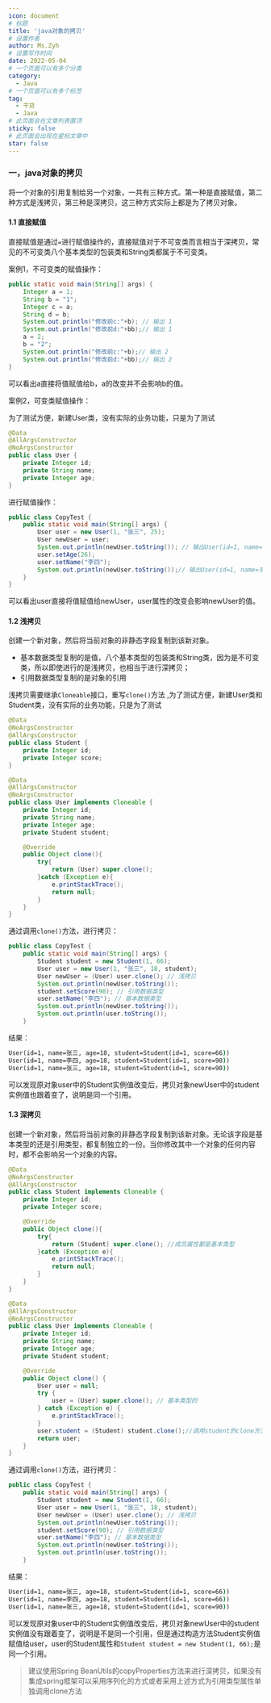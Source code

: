 ```yaml
---
icon: document
# 标题
title: 'java对象的拷贝'
# 设置作者
author: Ms.Zyh
# 设置写作时间
date: 2022-05-04
# 一个页面可以有多个分类
category:
  - Java
# 一个页面可以有多个标签
tag:
  - 干货
  - Java
# 此页面会在文章列表置顶
sticky: false
# 此页面会出现在星标文章中
star: false
---
```


### 一，java对象的拷贝 

​	将一个对象的引用复制给另一个对象，一共有三种方式。第一种是直接赋值，第二种方式是浅拷贝，第三种是深拷贝，这三种方式实际上都是为了拷贝对象。

#### 1.1 直接赋值

​	直接赋值是通过`=`进行赋值操作的，直接赋值对于不可变类而言相当于深拷贝，常见的不可变类八个基本类型的包装类和String类都属于不可变类。

案例1，不可变类的赋值操作：

```java
public static void main(String[] args) {
    Integer a = 1;
    String b = "1";
    Integer c = a;
    String d = b;
    System.out.println("修改前c:"+b); // 输出 1
    System.out.println("修改前d:"+bb);// 输出 1
    a = 2;
    b = "2";
    System.out.println("修改前c:"+b);// 输出 2
    System.out.println("修改前d:"+bb);// 输出 2
}
```

可以看出a直接将值赋值给b，a的改变并不会影响b的值。

案例2，可变类赋值操作：

为了测试方便，新建User类，没有实际的业务功能，只是为了测试

```java
@Data
@AllArgsConstructor
@NoArgsConstructor
public class User {
    private Integer id;
    private String name;
    private Integer age;
}
```

进行赋值操作：

```java
public class CopyTest {
    public static void main(String[] args) {
        User user = new User(1, "张三", 25);
        User newUser = user;
        System.out.println(newUser.toString()); // 输出User(id=1, name=张三, age=25）
        user.setAge(26);
        user.setName("李四");
        System.out.println(newUser.toString());// 输出User(id=1, name=李四, age=26）
    }
}
```

可以看出user直接将值赋值给newUser，user属性的改变会影响newUser的值。

#### 1.2 浅拷贝

创建一个新对象，然后将当前对象的非静态字段复制到该新对象。

- 基本数据类型复制的是值，八个基本类型的包装类和String类，因为是不可变类，所以即使进行的是浅拷贝，也相当于进行深拷贝；
- 引用数据类型复制的是对象的引用

浅拷贝需要继承`Cloneable`接口，重写`clone()`方法 ,为了测试方便，新建User类和Student类，没有实际的业务功能，只是为了测试

```java
@Data
@NoArgsConstructor
@AllArgsConstructor
public class Student {
    private Integer id;
    private Integer score;
}
```

```java
@Data
@AllArgsConstructor
@NoArgsConstructor
public class User implements Cloneable {
    private Integer id;
    private String name;
    private Integer age;
    private Student student;

    @Override
    public Object clone(){
        try{
            return (User) super.clone();
        }catch (Exception e){
            e.printStackTrace();
            return null;
        }
    }
}
```

通过调用`clone()`方法，进行拷贝：

```java
public class CopyTest {
    public static void main(String[] args) {
        Student student = new Student(1, 66);
        User user = new User(1, "张三", 18, student);
        User newUser = (User) user.clone(); // 浅拷贝
        System.out.println(newUser.toString());
        student.setScore(90); // 引用数据类型
        user.setName("李四"); // 基本数据类型
        System.out.println(newUser.toString());
        System.out.println(user.toString());
    }

```

结果：

```cmd
User(id=1, name=张三, age=18, student=Student(id=1, score=66))
User(id=1, name=李四, age=18, student=Student(id=1, score=90))
User(id=1, name=张三, age=18, student=Student(id=1, score=90))
```

可以发现原对象user中的Student实例值改变后，拷贝对象newUser中的student实例值也跟着变了，说明是同一个引用。

#### 1.3 深拷贝

​	创建一个新对象，然后将当前对象的非静态字段复制到该新对象。无论该字段是基本类型的还是引用类型，都复制独立的一份。当你修改其中一个对象的任何内容时，都不会影响另一个对象的内容。

```java
@Data
@NoArgsConstructor
@AllArgsConstructor
public class Student implements Cloneable {
    private Integer id;
    private Integer score;

    @Override
    public Object clone(){
        try{
            return (Student) super.clone(); //成员属性都是基本类型
        }catch (Exception e){
            e.printStackTrace();
            return null;
        }
    }
}
```

```java
@Data
@AllArgsConstructor
@NoArgsConstructor
public class User implements Cloneable {
    private Integer id;
    private String name;
    private Integer age;
    private Student student;

    @Override
    public Object clone() {
        User user = null;
        try {
            user = (User) super.clone(); // 基本类型的
        } catch (Exception e) {
            e.printStackTrace();
        }
        user.student = (Student) student.clone();//调用student的clone方法
        return user;
    }
}
```

通过调用`clone()`方法，进行拷贝：

```java
public class CopyTest {
    public static void main(String[] args) {
        Student student = new Student(1, 66);
        User user = new User(1, "张三", 18, student);
        User newUser = (User) user.clone(); // 浅拷贝
        System.out.println(newUser.toString());
        student.setScore(90); // 引用数据类型
        user.setName("李四"); // 基本数据类型
        System.out.println(newUser.toString());
        System.out.println(user.toString());
    }

```

结果：

```cmd
User(id=1, name=张三, age=18, student=Student(id=1, score=66))
User(id=1, name=李四, age=18, student=Student(id=1, score=66))
User(id=1, name=张三, age=18, student=Student(id=1, score=90))
```

​	可以发现原对象user中的Student实例值改变后，拷贝对象newUser中的student实例值没有跟着变了，说明是不是同一个引用，但是通过构造方法Student实例值赋值给user，user的Student属性和`Student student = new Student(1, 66);`是同一个引用。

> 建议使用Spring BeanUtils的copyProperties方法来进行深拷贝，如果没有集成spring框架可以采用序列化的方式或者采用上述方式为引用类型属性单独调用clone方法
